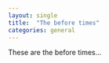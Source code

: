 ```yaml
---
layout: single
title:  "The before times"
categories: general
---
```


These are the before times... 
